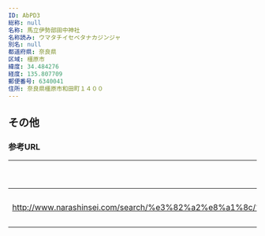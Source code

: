 ```yaml
---
ID: AbPD3
総称: null
名称: 馬立伊勢部田中神社
名称読み: ウマタチイセベタナカジンジャ
別名: null
都道府県: 奈良県
区域: 橿原市
緯度: 34.484276
経度: 135.807709
郵便番号: 6340041
住所: 奈良県橿原市和田町１４００
---
```


## その他

### 参考URL

| URL                                                                                                                                     | 説明   |
| --------------------------------------------------------------------------------------------------------------------------------------- | ------ |
| http://www.narashinsei.com/search/%e3%82%a2%e8%a1%8c/%e9%a6%ac%e7%ab%8b%e4%bc%8a%e5%8b%a2%e9%83%a8%e7%94%b0%e4%b8%ad%e7%a5%9e%e7%a4%be/ | 神社庁 |
